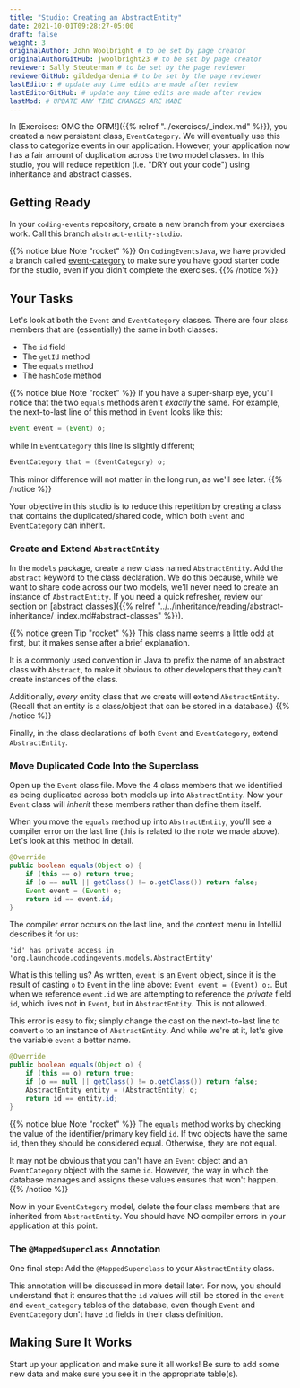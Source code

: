 ```yaml
---
title: "Studio: Creating an AbstractEntity"
date: 2021-10-01T09:28:27-05:00
draft: false
weight: 3
originalAuthor: John Woolbright # to be set by page creator
originalAuthorGitHub: jwoolbright23 # to be set by page creator
reviewer: Sally Steuterman # to be set by the page reviewer
reviewerGitHub: gildedgardenia # to be set by the page reviewer
lastEditor: # update any time edits are made after review
lastEditorGitHub: # update any time edits are made after review
lastMod: # UPDATE ANY TIME CHANGES ARE MADE
---
```


In [Exercises: OMG the ORM!]({{% relref "../exercises/_index.md" %}}), you created a new persistent class, `EventCategory`. We will eventually use this class to categorize events in our application. However, your application now has a fair amount of duplication across the two model classes. In this studio, you will reduce repetition (i.e. "DRY out your code") using inheritance and abstract classes.

## Getting Ready

In your `coding-events` repository, create a new branch from your exercises work. Call this branch `abstract-entity-studio`.

{{% notice blue Note "rocket" %}}
On `CodingEventsJava`, we have provided a branch called [event-category](https://github.com/LaunchCodeEducation/CodingEventsJava/tree/event-category) to make sure you have good starter code for the studio, even if you didn't complete the exercises. 
{{% /notice %}}

## Your Tasks

Let's look at both the `Event` and `EventCategory` classes. There are four class members that are (essentially) the same in both classes:

- The `id` field
- The `getId` method
- The `equals` method
- The `hashCode` method

{{% notice blue Note "rocket" %}}
If you have a super-sharp eye, you'll notice that the two `equals` methods aren't *exactly* the same. For example, the next-to-last line of this method in `Event` looks like this:

```java
Event event = (Event) o;
```

while in `EventCategory` this line is slightly different;

```java
EventCategory that = (EventCategory) o;
```

This minor difference will not matter in the long run, as we'll see later.
{{% /notice %}}

Your objective in this studio is to reduce this repetition by creating a class that contains the duplicated/shared code, which both `Event` and `EventCategory` can inherit.

### Create and Extend `AbstractEntity`

In the `models` package, create a new class named `AbstractEntity`. Add the `abstract` keyword to the class declaration. We do this because, while we want to share code across our two models, we'll never need to create an instance of `AbstractEntity`. If you need a quick refresher, review our section on [abstract classes]({{% relref "../../inheritance/reading/abstract-inheritance/_index.md#abstract-classes" %}}).

{{% notice green Tip "rocket" %}}
This class name seems a little odd at first, but it makes sense after a brief explanation. 

It is a commonly used convention in Java to prefix the name of an abstract class with `Abstract`, to make it obvious to other developers that they can't create instances of the class. 

Additionally, *every* entity class that we create will extend `AbstractEntity`. (Recall that an entity is a class/object that can be stored in a database.)
{{% /notice %}}

Finally, in the class declarations of both `Event` and `EventCategory`, extend `AbstractEntity`.

### Move Duplicated Code Into the Superclass

Open up the `Event` class file. Move the 4 class members that we identified as being duplicated across both models up into `AbstractEntity`. Now your `Event` class will *inherit* these members rather than define them itself.

When you move the `equals` method up into `AbstractEntity`, you'll see a compiler error on the last line (this is related to the note we made above). Let's look at this method in detail.

```java
@Override
public boolean equals(Object o) {
    if (this == o) return true;
    if (o == null || getClass() != o.getClass()) return false;
    Event event = (Event) o;
    return id == event.id;
}
```

The compiler error occurs on the last line, and the context menu in IntelliJ describes it for us:

```console
'id' has private access in 'org.launchcode.codingevents.models.AbstractEntity'
```

What is this telling us? As written, `event` is an `Event` object, since it is the result of casting `o` to `Event` in the line 
above: `Event event = (Event) o;`. But when we reference `event.id` we are attempting to reference the *private* field `id`, which 
lives not in `Event`, but in `AbstractEntity`. This is not allowed.

This error is easy to fix; simply change the cast on the next-to-last line to convert `o` to an instance of `AbstractEntity`. And while 
we're at it, let's give the variable `event` a better name.

```java
@Override
public boolean equals(Object o) {
    if (this == o) return true;
    if (o == null || getClass() != o.getClass()) return false;
    AbstractEntity entity = (AbstractEntity) o;
    return id == entity.id;
}
```

{{% notice blue Note "rocket" %}}
The `equals` method works by checking the value of the identifier/primary key field `id`. If two objects have the same `id`, then they should be considered equal. Otherwise, they are not equal.

It may not be obvious that you can't have an `Event` object and an `EventCategory` object with the same `id`. However, the way in which the database manages and assigns these values ensures that won't happen.
{{% /notice %}}

Now in your `EventCategory` model, delete the four class members that are inherited from `AbstractEntity`. You should have NO compiler errors in your application at this point.

### The `@MappedSuperclass` Annotation

One final step: Add the `@MappedSuperclass` to your `AbstractEntity` class. 

This annotation will be discussed in more detail later. For now, you should understand that it ensures that the `id` values will still be stored in the `event` and `event_category` tables of the database, even though `Event` and `EventCategory` don't have `id` fields in their class definition.

## Making Sure It Works

Start up your application and make sure it all works! Be sure to add some new data and make sure you see it in the appropriate table(s).
